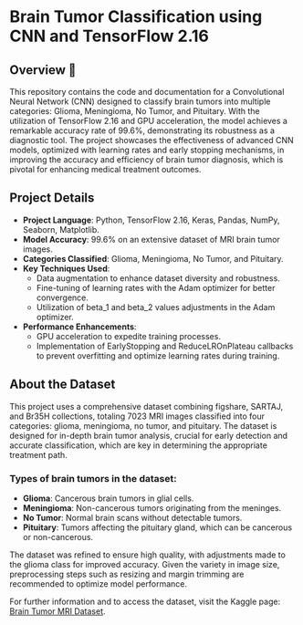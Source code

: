 # Brain Tumor Classification using CNN and TensorFlow 2.16

## Overview 🧠

This repository contains the code and documentation for a Convolutional Neural Network (CNN) designed to classify brain tumors into multiple categories: Glioma, Meningioma, No Tumor, and Pituitary. With the utilization of TensorFlow 2.16 and GPU acceleration, the model achieves a remarkable accuracy rate of 99.6%, demonstrating its robustness as a diagnostic tool. The project showcases the effectiveness of advanced CNN models, optimized with learning rates and early stopping mechanisms, in improving the accuracy and efficiency of brain tumor diagnosis, which is pivotal for enhancing medical treatment outcomes.

## Project Details 

- **Project Language**: Python, TensorFlow 2.16, Keras, Pandas, NumPy, Seaborn, Matplotlib.
- **Model Accuracy**: 99.6% on an extensive dataset of MRI brain tumor images.
- **Categories Classified**: Glioma, Meningioma, No Tumor, and Pituitary.
- **Key Techniques Used**:
  - Data augmentation to enhance dataset diversity and robustness.
  - Fine-tuning of learning rates with the Adam optimizer for better convergence.
  - Utilization of beta_1 and beta_2 values adjustments in the Adam optimizer.
- **Performance Enhancements**:
  - GPU acceleration to expedite training processes.
  - Implementation of EarlyStopping and ReduceLROnPlateau callbacks to prevent overfitting and optimize learning rates during training.

## About the Dataset 

This project uses a comprehensive dataset combining figshare, SARTAJ, and Br35H collections, totaling 7023 MRI images classified into four categories: glioma, meningioma, no tumor, and pituitary. The dataset is designed for in-depth brain tumor analysis, crucial for early detection and accurate classification, which are key in determining the appropriate treatment path.

### Types of brain tumors in the dataset:
- **Glioma**: Cancerous brain tumors in glial cells.
- **Meningioma**: Non-cancerous tumors originating from the meninges.
- **No Tumor**: Normal brain scans without detectable tumors.
- **Pituitary**: Tumors affecting the pituitary gland, which can be cancerous or non-cancerous.
  
The dataset was refined to ensure high quality, with adjustments made to the glioma class for improved accuracy. Given the variety in image size, preprocessing steps such as resizing and margin trimming are recommended to optimize model performance.

For further information and to access the dataset, visit the Kaggle page: [Brain Tumor MRI Dataset](https://www.kaggle.com/datasets/masoudnickparvar/brain-tumor-mri-dataset).
